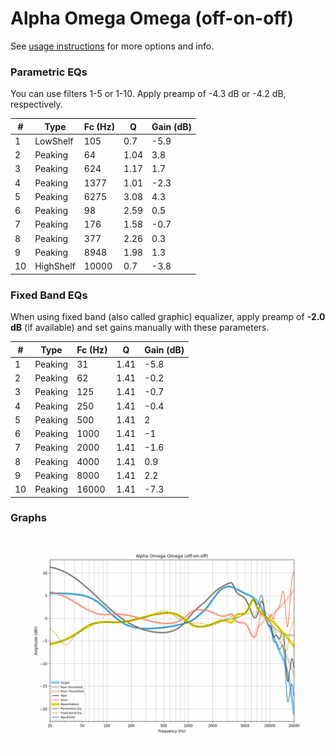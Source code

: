 # Alpha Omega Omega (off-on-off)
See [usage instructions](https://github.com/jaakkopasanen/AutoEq#usage) for more options and info.

### Parametric EQs
You can use filters 1-5 or 1-10. Apply preamp of -4.3 dB or -4.2 dB, respectively.

|   # | Type      |   Fc (Hz) |    Q |   Gain (dB) |
|-----|-----------|-----------|------|-------------|
|   1 | LowShelf  |       105 | 0.7  |        -5.9 |
|   2 | Peaking   |        64 | 1.04 |         3.8 |
|   3 | Peaking   |       624 | 1.17 |         1.7 |
|   4 | Peaking   |      1377 | 1.01 |        -2.3 |
|   5 | Peaking   |      6275 | 3.08 |         4.3 |
|   6 | Peaking   |        98 | 2.59 |         0.5 |
|   7 | Peaking   |       176 | 1.58 |        -0.7 |
|   8 | Peaking   |       377 | 2.26 |         0.3 |
|   9 | Peaking   |      8948 | 1.98 |         1.3 |
|  10 | HighShelf |     10000 | 0.7  |        -3.8 |

### Fixed Band EQs
When using fixed band (also called graphic) equalizer, apply preamp of **-2.0 dB** (if available) and set gains manually with these parameters.

|   # | Type    |   Fc (Hz) |    Q |   Gain (dB) |
|-----|---------|-----------|------|-------------|
|   1 | Peaking |        31 | 1.41 |        -5.8 |
|   2 | Peaking |        62 | 1.41 |        -0.2 |
|   3 | Peaking |       125 | 1.41 |        -0.7 |
|   4 | Peaking |       250 | 1.41 |        -0.4 |
|   5 | Peaking |       500 | 1.41 |         2   |
|   6 | Peaking |      1000 | 1.41 |        -1   |
|   7 | Peaking |      2000 | 1.41 |        -1.6 |
|   8 | Peaking |      4000 | 1.41 |         0.9 |
|   9 | Peaking |      8000 | 1.41 |         2.2 |
|  10 | Peaking |     16000 | 1.41 |        -7.3 |

### Graphs
![](./Alpha%20Omega%20Omega%20(off-on-off).png)
